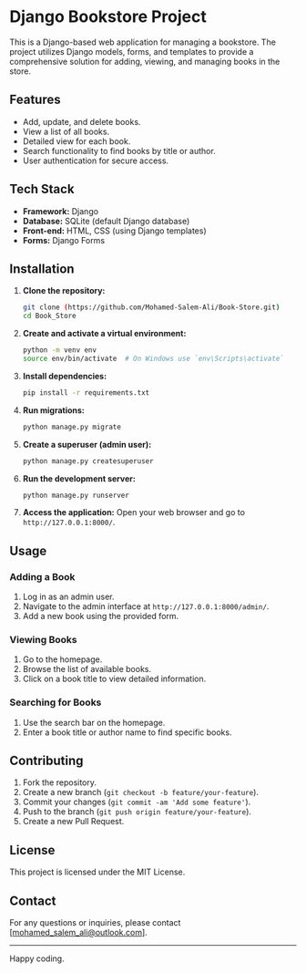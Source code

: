 # Django Bookstore Project

This is a Django-based web application for managing a bookstore. The project utilizes Django models, forms, and templates to provide a comprehensive solution for adding, viewing, and managing books in the store.

## Features

- Add, update, and delete books.
- View a list of all books.
- Detailed view for each book.
- Search functionality to find books by title or author.
- User authentication for secure access.

## Tech Stack

- **Framework:** Django
- **Database:** SQLite (default Django database)
- **Front-end:** HTML, CSS (using Django templates)
- **Forms:** Django Forms

## Installation

1. **Clone the repository:**
    ```bash
    git clone (https://github.com/Mohamed-Salem-Ali/Book-Store.git)
    cd Book_Store
    ```

2. **Create and activate a virtual environment:**
    ```bash
    python -m venv env
    source env/bin/activate  # On Windows use `env\Scripts\activate`
    ```

3. **Install dependencies:**
    ```bash
    pip install -r requirements.txt
    ```

4. **Run migrations:**
    ```bash
    python manage.py migrate
    ```
    
5. **Create a superuser (admin user):**
    ```bash
    python manage.py createsuperuser
    ```

6. **Run the development server:**
    ```bash
    python manage.py runserver
    ```

7. **Access the application:**
    Open your web browser and go to `http://127.0.0.1:8000/`.

## Usage

### Adding a Book
1. Log in as an admin user.
2. Navigate to the admin interface at `http://127.0.0.1:8000/admin/`.
3. Add a new book using the provided form.

### Viewing Books
1. Go to the homepage.
2. Browse the list of available books.
3. Click on a book title to view detailed information.

### Searching for Books
1. Use the search bar on the homepage.
2. Enter a book title or author name to find specific books.

## Contributing

1. Fork the repository.
2. Create a new branch (`git checkout -b feature/your-feature`).
3. Commit your changes (`git commit -am 'Add some feature'`).
4. Push to the branch (`git push origin feature/your-feature`).
5. Create a new Pull Request.

## License

This project is licensed under the MIT License.

## Contact

For any questions or inquiries, please contact [mohamed_salem_ali@outlook.com].

---

Happy coding.
